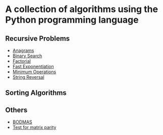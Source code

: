 # A collection of algorithms using the Python programming language

## Recursive Problems
* [Anagrams]()
* [Binary Search]()
* [Factorial]()
* [Fast Exponentiation]()
* [Minimum Operations]()
* [String Reversal]()

## Sorting Algorithms

## Others
* [BODMAS](./canonical/2023/bodmas/)
* [Test for matrix parity](./canonical/2023/matrix_parity/)
